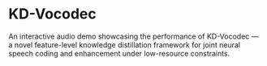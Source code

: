 # KD-Vocodec
An interactive audio demo showcasing the performance of KD-Vocodec — a novel feature-level knowledge distillation framework for joint neural speech coding and enhancement under low-resource constraints.
